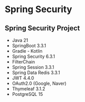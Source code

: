 # Spring Security
## Spring Security Project
- Java 21
- SpringBoot 3.3.1
- Gradle - Kotlin
- Spring Security 6.3.1
- FilterChain
- Spring Session 3.3.1
- Spring Data Redis 3.3.1
- JWT 4.4.0
- OAuth2.0 (Google, Naver)
- Thymeleaf 3.1.2
- PostgreSQL 15